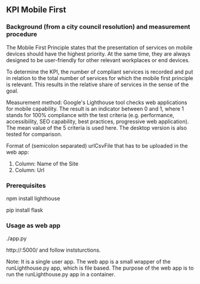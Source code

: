 ## KPI Mobile First

### Background (from a city council resolution) and measurement procedure

The Mobile First Principle states that the presentation of services on mobile devices should have the highest priority. At the same time, they are always designed to be user-friendly for other relevant workplaces or end devices.

To determine the KPI, the number of compliant services is recorded and put in relation to the total number of services for which the mobile first principle is relevant. This results in the relative share of services in the sense of the goal.

Measurement method: Google's Lighthouse tool checks web applications for mobile capability. The result is an indicator between 0 and 1, where 1 stands for 100% compliance with the test criteria (e.g. performance, accessibility, SEO capability, best practices, progressive web application). The mean value of the 5 criteria is used here. The desktop version is also tested for comparison.

Format of (semicolon separated) urlCsvFile that has to be uploaded in the web app: 
1. Column: Name of the Site
2. Column: Url


### Prerequisites

npm install lighthouse

pip install flask


### Usage as web app

./app.py

http://<host>:5000/ and follow inststurctions.

Note: It is a single user app. The web app is a small wrapper of the runLighthouse.py app, which is file based. The purpose of the web app is to run the runLighthouse.py app in a container.

